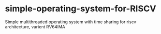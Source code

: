 # simple-operating-system-for-RISCV
Simple multithreaded operating system with time sharing for riscv architecture, varient RV64IMA
